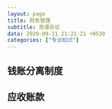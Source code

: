 ```yaml
---
layout: page
title: 财务管理
subtitle: 奇谭杂论
data: 2020-09-11 21:21:21 +0530
categories: ["专业知识"]
---
```


## 钱账分离制度

## 应收账款